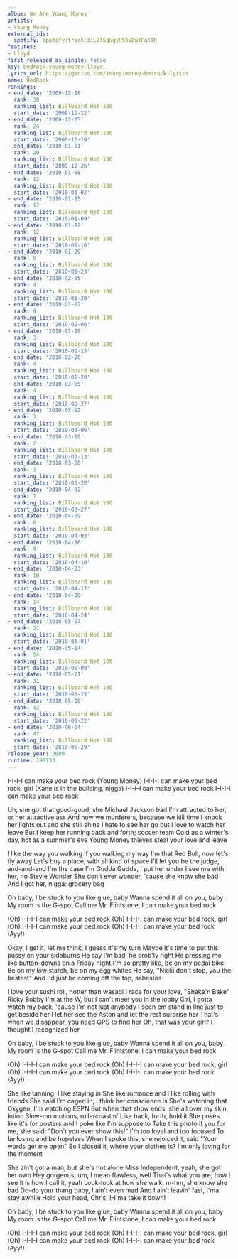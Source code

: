 ```yaml
---
album: We Are Young Money
artists:
- Young Money
external_ids:
  spotify: spotify:track:3iL2l5gUqyPS6vDwJFgJTR
features:
- Lloyd
first_released_as_single: false
key: bedrock-young-money-lloyd
lyrics_url: https://genius.com/Young-money-bedrock-lyrics
name: BedRock
rankings:
- end_date: '2009-12-18'
  rank: 36
  ranking_list: Billboard Hot 100
  start_date: '2009-12-12'
- end_date: '2009-12-25'
  rank: 24
  ranking_list: Billboard Hot 100
  start_date: '2009-12-19'
- end_date: '2010-01-01'
  rank: 20
  ranking_list: Billboard Hot 100
  start_date: '2009-12-26'
- end_date: '2010-01-08'
  rank: 12
  ranking_list: Billboard Hot 100
  start_date: '2010-01-02'
- end_date: '2010-01-15'
  rank: 12
  ranking_list: Billboard Hot 100
  start_date: '2010-01-09'
- end_date: '2010-01-22'
  rank: 12
  ranking_list: Billboard Hot 100
  start_date: '2010-01-16'
- end_date: '2010-01-29'
  rank: 8
  ranking_list: Billboard Hot 100
  start_date: '2010-01-23'
- end_date: '2010-02-05'
  rank: 4
  ranking_list: Billboard Hot 100
  start_date: '2010-01-30'
- end_date: '2010-02-12'
  rank: 4
  ranking_list: Billboard Hot 100
  start_date: '2010-02-06'
- end_date: '2010-02-19'
  rank: 3
  ranking_list: Billboard Hot 100
  start_date: '2010-02-13'
- end_date: '2010-02-26'
  rank: 4
  ranking_list: Billboard Hot 100
  start_date: '2010-02-20'
- end_date: '2010-03-05'
  rank: 4
  ranking_list: Billboard Hot 100
  start_date: '2010-02-27'
- end_date: '2010-03-12'
  rank: 3
  ranking_list: Billboard Hot 100
  start_date: '2010-03-06'
- end_date: '2010-03-19'
  rank: 2
  ranking_list: Billboard Hot 100
  start_date: '2010-03-13'
- end_date: '2010-03-26'
  rank: 3
  ranking_list: Billboard Hot 100
  start_date: '2010-03-20'
- end_date: '2010-04-02'
  rank: 7
  ranking_list: Billboard Hot 100
  start_date: '2010-03-27'
- end_date: '2010-04-09'
  rank: 8
  ranking_list: Billboard Hot 100
  start_date: '2010-04-03'
- end_date: '2010-04-16'
  rank: 9
  ranking_list: Billboard Hot 100
  start_date: '2010-04-10'
- end_date: '2010-04-23'
  rank: 10
  ranking_list: Billboard Hot 100
  start_date: '2010-04-17'
- end_date: '2010-04-30'
  rank: 14
  ranking_list: Billboard Hot 100
  start_date: '2010-04-24'
- end_date: '2010-05-07'
  rank: 21
  ranking_list: Billboard Hot 100
  start_date: '2010-05-01'
- end_date: '2010-05-14'
  rank: 24
  ranking_list: Billboard Hot 100
  start_date: '2010-05-08'
- end_date: '2010-05-21'
  rank: 31
  ranking_list: Billboard Hot 100
  start_date: '2010-05-15'
- end_date: '2010-05-28'
  rank: 42
  ranking_list: Billboard Hot 100
  start_date: '2010-05-22'
- end_date: '2010-06-04'
  rank: 47
  ranking_list: Billboard Hot 100
  start_date: '2010-05-29'
release_year: 2009
runtime: 288133
---
```

I-I-I-I can make your bed rock (Young Money)
I-I-I-I can make your bed rock, girl (Kane is in the building, nigga)
I-I-I-I can make your bed rock
I-I-I-I can make your bed rock


Uh, she got that good-good, she Michael Jackson bad
I'm attracted to her, or her attractive ass
And now we murderers, because we kill time
I knock her lights out and she still shine
I hate to see her go but I love to watch her leave
But I keep her running back and forth; soccer team
Cold as a winter's day, hot as a summer's eve
Young Money thieves steal your love and leave


I like the way you walking if you walking my way
I'm that Red Bull, now let's fly away
Let's buy a place, with all kind of space
I'll let you be the judge, and-and-and I'm the case
I'm Gudda Gudda, I put her under
I see me with her, no Stevie Wonder
She don't ever wonder, 'cause she know she bad
And I got her, nigga: grocery bag


Oh baby, I be stuck to you like glue, baby
Wanna spend it all on you, baby
My room is the G-spot
Call me Mr. Flintstone, I can make your bed rock


(Oh) I-I-I-I can make your bed rock
(Oh) I-I-I-I can make your bed rock, girl
(Oh) I-I-I-I can make your bed rock
(Oh) I-I-I-I can make your bed rock (Ayy!)


Okay, I get it, let me think, I guess it's my turn
Maybe it's time to put this pussy on your sideburns
He say I'm bad, he prob'ly right
He pressing me like button-downs on a Friday night
I'm so pretty like, be on my pedal bike
Be on my low starch, be on my egg whites
He say, "Nicki don't stop, you the bestest"
And I'd just be coming off the top, asbestos


I love your sushi roll, hotter than wasabi
I race for your love, "Shake'n Bake" Ricky Bobby
I'm at the W, but I can't meet you in the lobby
Girl, I gotta watch my back, 'cause I'm not just anybody
I seen em stand in line just to get beside her
I let her see the Aston and let the rest surprise her
That's when we disappear, you need GPS to find her
Oh, that was your girl? I thought I recognized her


Oh baby, I be stuck to you like glue, baby
Wanna spend it all on you, baby
My room is the G-spot
Call me Mr. Flintstone, I can make your bed rock


(Oh) I-I-I-I can make your bed rock
(Oh) I-I-I-I can make your bed rock, girl
(Oh) I-I-I-I can make your bed rock
(Oh) I-I-I-I can make your bed rock (Ayy!)


She like tanning, I like staying in
She like romance and I like rolling with friends
She said I'm caged in, I think her conscience is
She's watching that Oxygen, I'm watching ESPN
But when that show ends, she all over my skin, lotion
Slow-mo motions, rollercoastin'
Like back, forth, hold it
She poses like it's for posters and I poke like I'm suppose to
Take this photo if you for me, she said: "Don't you ever show this!"
I'm too loyal and too focused
To be losing and be hopeless
When I spoke this, she rejoiced it, said "Your words get me open"
So I closed it, where your clothes is?
I'm only loving for the moment


She ain't got a man, but she's not alone
Miss Independent, yeah, she got her own
Hey gorgeous, um, I mean flawless, well
That's what you are, how I see it is how I call it, yeah
Look-look at how she walk, m-hm, she know she bad
Do-do your thang baby, I ain't even mad
And I ain’t leavin' fast, I'ma stay awhile
Hold your head, Chris, I-I'ma take it down!


Oh baby, I be stuck to you like glue, baby
Wanna spend it all on you, baby
My room is the G-spot
Call me Mr. Flintstone, I can make your bed rock


(Oh) I-I-I-I can make your bed rock
(Oh) I-I-I-I can make your bed rock, girl
(Oh) I-I-I-I can make your bed rock
(Oh) I-I-I-I can make your bed rock (Ayy!)
